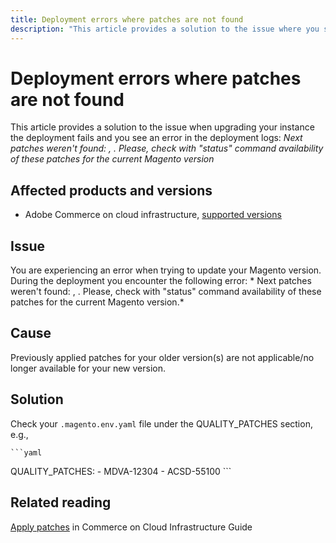 ```yaml
---
title: Deployment errors where patches are not found
description: "This article provides a solution to the issue where you see an error Next patches weren't found: <MDVA-XXXXX>, <ACSD-XXXXX>. Please, check with 'status' command availability of these patches for the current Magento version."
---
```


# Deployment errors where patches are not found

This article provides a solution to the issue when upgrading your instance the deployment fails and you see an error in the deployment logs: *Next patches weren't found: <MDVA-XXXXX>, <ACSD-XXXXX>. Please, check with "status" command availability of these patches for the current Magento version*

## Affected products and versions

* Adobe Commerce on cloud infrastructure, [supported versions](https://magento.com/sites/default/files/magento-software-lifecycle-policy.pdf)


## Issue

You are experiencing an error when trying to update your Magento version. During the deployment you encounter the following error: * Next patches weren't found: <MDVA-XXXXX>, <ACSD-XXXXX>. Please, check with "status" command availability of these patches for the current Magento version.*

## Cause

Previously applied patches for your older version(s) are not applicable/no longer available for your new version.

## Solution

Check your `.magento.env.yaml` file under the QUALITY_PATCHES section, e.g.,

    ```yaml
QUALITY_PATCHES:
      - MDVA-12304
      - ACSD-55100
         ```

## Related reading

[Apply patches](/docs/commerce-cloud-service/user-guide/develop/upgrade/apply-patches.html?lang=en#apply-a-patch-in-a-local-environment) in Commerce on Cloud Infrastructure Guide
